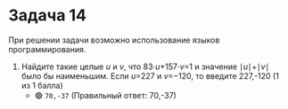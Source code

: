 # Задача 14

При решении задачи возможно использование языков программирования.

1. Найдите такие целые *u* и *v*, что 83⋅*u*+157⋅*v*=1 и значение ∣*u*∣+∣*v*∣ было бы наименьшим. Если *u*=227 и *v*=−120, то введите 227,-120 (1 из 1 балла)
   * 🟢 `70,-37` (Правильный ответ: 70,-37)
